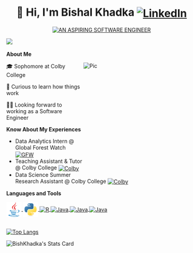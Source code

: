 <h1 align="center">👋 Hi, I'm Bishal Khadka <a href="https://www.linkedin.com/in/khadka-bishal/"><img align="center" src="https://upload.wikimedia.org/wikipedia/commons/thumb/c/ca/LinkedIn_logo_initials.png/640px-LinkedIn_logo_initials.png" alt="LinkedIn" height="25" width="25" /></a> </h1> 

<p align = "center"> <a align="center" href="https://git.io/typing-svg"><img src="https://readme-typing-svg.herokuapp.com?font=Fira+Code&size=25&duration=2500&pause=350&width=435&lines=AN+ASPIRING+SOFTWARE+ENGINEER" alt="AN ASPIRING SOFTWARE ENGINEER" /></a> </p>

![](https://komarev.com/ghpvc/?username=BishKhadka)

**About Me**

<a>
<img align="right" src="https://miro.medium.com/max/628/1*bNJu2vdL40kXkBgi9Tl0ew.png" alt="Pic" height="300" width="300" />
</a>

🎓 Sophomore at Colby College

🤔 Curious to learn how things work

👨‍💻 Looking forward to working as a Software Engineer

**Know About My Experiences**
- Data Analytics Intern @ Global Forest Watch <a href="https://www.globalforestwatch.org"><img align="center" src="https://scontent-bos5-1.xx.fbcdn.net/v/t31.18172-8/902555_200324030147966_394135174_o.jpg?_nc_cat=102&ccb=1-7&_nc_sid=09cbfe&_nc_ohc=Ljr5W-RNpRsAX8v2lS2&_nc_ht=scontent-bos5-1.xx&oh=00_AT_YsmhoQs7pEhIrwNOhz1RYAIlNEFhh3IAIOew0CcAbSQ&oe=635BDBC9" alt="GFW" height="40" width="40" /></a> </h1>
- Teaching Assistant & Tutor @ Colby College <a href="https://www.colby.edu"><img align="center" src="https://upload.wikimedia.org/wikipedia/en/thumb/2/27/Colby_College_seal.svg/800px-Colby_College_seal.svg.png" alt="Colby" height="40" width="40" /></a> </h1> 
- Data Science Summer Research Assistant @ Colby College <a href="https://www.colby.edu/research/"><img align="center" src="https://upload.wikimedia.org/wikipedia/en/thumb/2/27/Colby_College_seal.svg/800px-Colby_College_seal.svg.png" alt="Colby" height="40" width="40" /></a> </h1>  

**Languages and Tools**

<a href="https://www.java.com" target="blank">
<img align="center" src="https://raw.githubusercontent.com/devicons/devicon/master/icons/java/java-original.svg" alt="Java" height="40" width="40" />
</a>

<a href="https://www.python.org" target="blank">
<img align="center" src="https://raw.githubusercontent.com/devicons/devicon/master/icons/python/python-original.svg" alt="Python" height="40" width="40" />
</a>

<a href="https://www.r-project.org" target="blank"> 
<img align="center" src="https://www.r-project.org/Rlogo.png" alt="R" height="40" width="45" />
</a>

<a href="https://jupyter.org" target="blank">
<img align="center" src="https://jupyter.org/assets/homepage/main-logo.svg" alt="Java" height="50" width="50" />
</a>

<a href="https://git-scm.com" target="blank">
<img align="center" src="https://git-scm.com/images/logos/downloads/Git-Icon-1788C.png" alt="Java" height="50" width="50" />
</a>

<a href="https://www.mysql.com" target="blank">
<img align="center" src="https://download.logo.wine/logo/MySQL/MySQL-Logo.wine.png" alt="Java" height="50" width="90" />
</a>
<br></br>

[![Top Langs](https://github-readme-stats.vercel.app/api/top-langs/?username=BishKhadka&layout=compact&show_icons=true)](https://github.com/anuraghazra/github-readme-stats)

<img align="left" src="https://github-readme-streak-stats.herokuapp.com?user=BishKhadka&theme=neon-palenight&show_icons=true&theme=github_light&hide_border=false" alt="BishKhadka's Stats Card" /></p>


<!---
BishKhadka/BishKhadka is a ✨ special ✨ repository because its `README.md` (this file) appears on your GitHub profile.
You can click the Preview link to take a look at your changes.
--->
